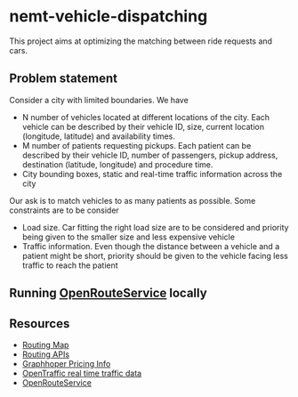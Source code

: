# nemt-vehicle-dispatching

This project aims at optimizing the matching between ride requests and cars. 

## Problem statement
Consider a city with limited boundaries. We have 
- N number of vehicles located at different locations of the city. Each vehicle can be described by their vehicle ID, size, current location (longitude, latitude) and availability times.
- M number of patients requesting pickups. Each patient can be described by their vehicle ID, number of passengers, pickup address, destination (latitude, longitude) and procedure time.
- City bounding boxes, static and real-time traffic information across the city

Our ask is to match vehicles to as many patients as possible. Some constraints are to be consider
- Load size. Car fitting the right load size are to be considered and priority being given to the smaller size and less expensive vehicle
- Traffic information. Even though the distance between a vehicle and a patient might be short, priority should be given to the vehicle facing less traffic to reach the patient

## Running [OpenRouteService](https://giscience.github.io/openrouteservice/installation/Installation-and-Usage) locally

## Resources
- [Routing Map](https://graphhopper.com/maps/)
- [Routing APIs](https://docs.graphhopper.com/)
- [Graphhoper Pricing Info](https://www.graphhopper.com/pricing/)
- [OpenTraffic real time traffic data](https://github.com/opentraffic)
- [OpenRouteService](https://giscience.github.io/openrouteservice/)